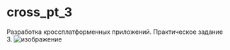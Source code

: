 # cross_pt_3
Разработка кроссплатформенных приложений. Практическое задание 3.
![изображение](https://user-images.githubusercontent.com/51114487/211917750-114911dc-176a-4b6e-8eaa-4dc760e0f843.png)
